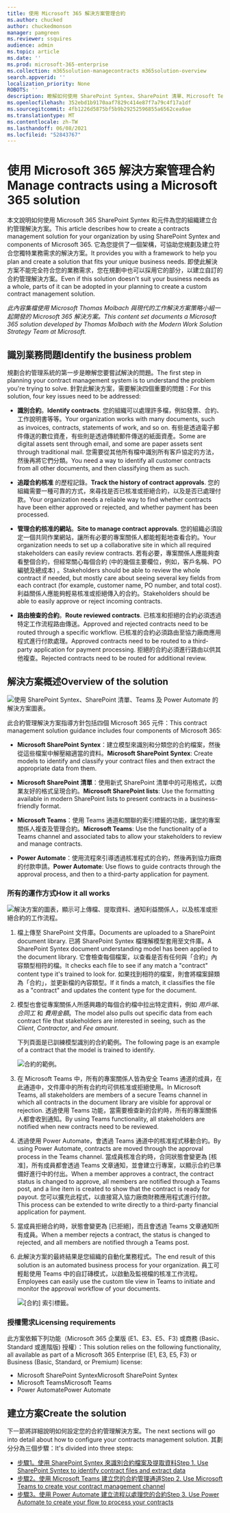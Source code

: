 ```yaml
---
title: 使用 Microsoft 365 解決方案管理合約
ms.author: chucked
author: chuckedmonson
manager: pamgreen
ms.reviewer: ssquires
audience: admin
ms.topic: article
ms.date: ''
ms.prod: microsoft-365-enterprise
ms.collection: m365solution-managecontracts m365solution-overview
search.appverid: ''
localization_priority: None
ROBOTS: ''
description: 瞭解如何使用 SharePoint Syntex、SharePoint 清單、Microsoft Teams 及 Power Automate 的 Microsoft 365 解決方案管理合約。
ms.openlocfilehash: 352ebd1b9170aaf7829c414e87f7a79c4f17a1df
ms.sourcegitcommit: 4fb1226d5875bf5b9b29252596855a6562cea9ae
ms.translationtype: MT
ms.contentlocale: zh-TW
ms.lasthandoff: 06/08/2021
ms.locfileid: "52843767"
---
```

# <a name="manage-contracts-using-a-microsoft-365-solution"></a><span data-ttu-id="a7be5-103">使用 Microsoft 365 解決方案管理合約</span><span class="sxs-lookup"><span data-stu-id="a7be5-103">Manage contracts using a Microsoft 365 solution</span></span>

<span data-ttu-id="a7be5-104">本文說明如何使用 Microsoft 365 SharePoint Syntex 和元件為您的組織建立合約管理解決方案。</span><span class="sxs-lookup"><span data-stu-id="a7be5-104">This article describes how to create a contracts management solution for your organization by using SharePoint Syntex and components of Microsoft 365.</span></span> <span data-ttu-id="a7be5-105">它為您提供了一個架構，可協助您規劃及建立符合您獨特業務需求的解決方案。</span><span class="sxs-lookup"><span data-stu-id="a7be5-105">It provides you with a framework to help you plan and create a solution that fits your unique business needs.</span></span> <span data-ttu-id="a7be5-106">即使此解決方案不能完全符合您的業務需求，您在規劃中也可以採用它的部分，以建立自訂的合約管理解決方案。</span><span class="sxs-lookup"><span data-stu-id="a7be5-106">Even if this solution doesn't suit your business needs as a whole, parts of it can be adopted in your planning to create a custom contract management solution.</span></span>

<span data-ttu-id="a7be5-107">*此內容集檔使用 Microsoft Thomas Molbach 與現代的工作解決方案策略小組一起開發的 Microsoft 365 解決方案。*</span><span class="sxs-lookup"><span data-stu-id="a7be5-107">*This content set documents a Microsoft 365 solution developed by Thomas Molbach with the Modern Work Solution Strategy Team at Microsoft.*</span></span>

## <a name="identify-the-business-problem"></a><span data-ttu-id="a7be5-108">識別業務問題</span><span class="sxs-lookup"><span data-stu-id="a7be5-108">Identify the business problem</span></span>

<span data-ttu-id="a7be5-109">規劃合約管理系統的第一步是瞭解您要嘗試解決的問題。</span><span class="sxs-lookup"><span data-stu-id="a7be5-109">The first step in planning your contract management system is to understand the problem you're trying to solve.</span></span> <span data-ttu-id="a7be5-110">針對此解決方案，需要解決四個重要的問題：</span><span class="sxs-lookup"><span data-stu-id="a7be5-110">For this solution, four key issues need to be addressed:</span></span>

- <span data-ttu-id="a7be5-111">**識別合約**。</span><span class="sxs-lookup"><span data-stu-id="a7be5-111">**Identify contracts**.</span></span> <span data-ttu-id="a7be5-112">您的組織可以處理許多檔，例如發票、合約、工作說明書等等。</span><span class="sxs-lookup"><span data-stu-id="a7be5-112">Your organization works with many documents, such as invoices, contracts, statements of work, and so on.</span></span>  <span data-ttu-id="a7be5-113">有些是透過電子郵件傳送的數位資產，有些則是透過傳統郵件傳送的紙面資產。</span><span class="sxs-lookup"><span data-stu-id="a7be5-113">Some are digital assets sent through email, and some are paper assets sent through traditional mail.</span></span> <span data-ttu-id="a7be5-114">您需要從其他所有檔中識別所有客戶協定的方法，然後再將它們分類。</span><span class="sxs-lookup"><span data-stu-id="a7be5-114">You need a way to identify all customer contracts from all other documents, and then classifying them as such.</span></span>

- <span data-ttu-id="a7be5-115">**追蹤合約核准** 的歷程記錄。</span><span class="sxs-lookup"><span data-stu-id="a7be5-115">**Track the history of contract approvals**.</span></span> <span data-ttu-id="a7be5-116">您的組織需要一種可靠的方式，來尋找是否已核准或拒絕合約，以及是否已處理付款。</span><span class="sxs-lookup"><span data-stu-id="a7be5-116">Your organization needs a reliable way to find whether contracts have been either approved or rejected, and whether payment has been processed.</span></span> 

- <span data-ttu-id="a7be5-117">**管理合約核准的網站**。</span><span class="sxs-lookup"><span data-stu-id="a7be5-117">**Site to manage contract approvals**.</span></span> <span data-ttu-id="a7be5-118">您的組織必須設定一個共同作業網站，讓所有必要的專案關係人都能輕鬆地查看合約。</span><span class="sxs-lookup"><span data-stu-id="a7be5-118">Your organization needs to set up a collaborative site in which all required stakeholders can easily review contracts.</span></span> <span data-ttu-id="a7be5-119">若有必要，專案關係人應能夠查看整個合約，但經常關心每個合約 (中的幾個主要欄位，例如，客戶名稱、PO 編號及總成本) 。</span><span class="sxs-lookup"><span data-stu-id="a7be5-119">Stakeholders should be able to review the whole contract if needed, but mostly care about seeing several key fields from each contract (for example, customer name, PO number, and total cost).</span></span> <span data-ttu-id="a7be5-120">利益關係人應能夠輕易核准或拒絕傳入的合約。</span><span class="sxs-lookup"><span data-stu-id="a7be5-120">Stakeholders should be able to easily approve or reject incoming contracts.</span></span>

- <span data-ttu-id="a7be5-121">**路由檢查的合約**。</span><span class="sxs-lookup"><span data-stu-id="a7be5-121">**Route reviewed contracts**.</span></span> <span data-ttu-id="a7be5-122">已核准和拒絕的合約必須透過特定工作流程路由傳送。</span><span class="sxs-lookup"><span data-stu-id="a7be5-122">Approved and rejected contracts need to be routed through a specific workflow.</span></span> <span data-ttu-id="a7be5-123">已核准的合約必須路由至協力廠商應用程式進行付款處理。</span><span class="sxs-lookup"><span data-stu-id="a7be5-123">Approved contracts need to be routed to a third-party application for payment processing.</span></span> <span data-ttu-id="a7be5-124">拒絕的合約必須進行路由以供其他複查。</span><span class="sxs-lookup"><span data-stu-id="a7be5-124">Rejected contracts need to be routed for additional review.</span></span>

## <a name="overview-of-the-solution"></a><span data-ttu-id="a7be5-125">解決方案概述</span><span class="sxs-lookup"><span data-stu-id="a7be5-125">Overview of the solution</span></span>

  ![使用 SharePoint Syntex、SharePoint 清單、Teams 及 Power Automate 的解決方案圖表。](../media/content-understanding/syntex-solution-manage-contracts-setup-steps.png)

<span data-ttu-id="a7be5-127">此合約管理解決方案指導方針包括四個 Microsoft 365 元件：</span><span class="sxs-lookup"><span data-stu-id="a7be5-127">This contract management solution guidance includes four components of Microsoft 365:</span></span>

- <span data-ttu-id="a7be5-128">**Microsoft SharePoint Syntex**：建立模型來識別和分類您的合約檔案，然後從這些檔案中解壓縮適當的資料。</span><span class="sxs-lookup"><span data-stu-id="a7be5-128">**Microsoft SharePoint Syntex**: Create models to identify and classify your contract files and then extract the appropriate data from them.</span></span>

- <span data-ttu-id="a7be5-129">**Microsoft SharePoint 清單**：使用新式 SharePoint 清單中的可用格式，以商業友好的格式呈現合約。</span><span class="sxs-lookup"><span data-stu-id="a7be5-129">**Microsoft SharePoint lists**: Use the formatting available in modern SharePoint lists to present contracts in a business-friendly format.</span></span>

- <span data-ttu-id="a7be5-130">**Microsoft Teams**：使用 Teams 通道和關聯的索引標籤的功能，讓您的專案關係人複查及管理合約。</span><span class="sxs-lookup"><span data-stu-id="a7be5-130">**Microsoft Teams**: Use the functionality of a Teams channel and associated tabs to allow your stakeholders to review and manage contracts.</span></span>

- <span data-ttu-id="a7be5-131">**Power Automate**：使用流程來引導透過核准程式的合約，然後再到協力廠商的付款申請。</span><span class="sxs-lookup"><span data-stu-id="a7be5-131">**Power Automate**: Use flows to guide contracts through the approval process, and then to a third-party application for payment.</span></span>

### <a name="how-it-all-works"></a><span data-ttu-id="a7be5-132">所有的運作方式</span><span class="sxs-lookup"><span data-stu-id="a7be5-132">How it all works</span></span>

  ![解決方案的圖表，顯示可上傳檔、提取資料、通知利益關係人，以及核准或拒絕合約的工作流程。](../media/content-understanding/syntex-solution-manage-contracts-overview.png)

1. <span data-ttu-id="a7be5-134">檔上傳至 SharePoint 文件庫。</span><span class="sxs-lookup"><span data-stu-id="a7be5-134">Documents are uploaded to a SharePoint document library.</span></span> <span data-ttu-id="a7be5-135">已將 SharePoint Syntex 檔理解模型套用至文件庫。</span><span class="sxs-lookup"><span data-stu-id="a7be5-135">A SharePoint Syntex document understanding model has been applied to the document library.</span></span> <span data-ttu-id="a7be5-136">它會檢查每個檔案，以查看是否有任何與「合約」內容類型相符的檔。</span><span class="sxs-lookup"><span data-stu-id="a7be5-136">It checks each file to see if any match a "contract" content type it's trained to look for.</span></span> <span data-ttu-id="a7be5-137">如果找到相符的檔案，則會將檔案歸類為「合約」，並更新檔的內容類型。</span><span class="sxs-lookup"><span data-stu-id="a7be5-137">If it finds a match, it classifies the file as a "contract" and updates the content type for the document.</span></span>

2. <span data-ttu-id="a7be5-138">模型也會從專案關係人所感興趣的每個合約檔中拉出特定資料，例如 *用戶端*、 *合同工* 和 *費用金額*。</span><span class="sxs-lookup"><span data-stu-id="a7be5-138">The model also pulls out specific data from each contract file that stakeholders are interested in seeing, such as the *Client*, *Contractor*, and *Fee amount*.</span></span>

    <span data-ttu-id="a7be5-139">下列頁面是已訓練模型識別的合約範例。</span><span class="sxs-lookup"><span data-stu-id="a7be5-139">The following page is an example of a contract that the model is trained to identify.</span></span>

      ![合約的範例。](../media/content-understanding/contract.png)

3. <span data-ttu-id="a7be5-141">在 Microsoft Teams 中，所有的專案關係人皆為安全 Teams 通道的成員，在此通道中，文件庫中的所有合約均可供核准或拒絕使用。</span><span class="sxs-lookup"><span data-stu-id="a7be5-141">In Microsoft Teams, all stakeholders are members of a secure Teams channel in which all contracts in the document library are visible for approval or rejection.</span></span> <span data-ttu-id="a7be5-142">透過使用 Teams 功能，當需要檢查新的合約時，所有的專案關係人都會收到通知。</span><span class="sxs-lookup"><span data-stu-id="a7be5-142">By using Teams functionality, all stakeholders are notified when new contracts need to be reviewed.</span></span>
 
4. <span data-ttu-id="a7be5-143">透過使用 Power Automate，會透過 Teams 通道中的核准程式移動合約。</span><span class="sxs-lookup"><span data-stu-id="a7be5-143">By using Power Automate, contracts are moved through the approval process in the Teams channel.</span></span> <span data-ttu-id="a7be5-144">當成員核准合約時，合同狀態會變更為 [核准]，所有成員都會透過 Teams 文章通知，並會建立行專案，以顯示合約已準備好進行中的付出。</span><span class="sxs-lookup"><span data-stu-id="a7be5-144">When a member approves a contract, the contract status is changed to approve, all members are notified through a Teams post, and a line item is created to show that the contract is ready for payout.</span></span> <span data-ttu-id="a7be5-145">您可以擴充此程式，以直接寫入協力廠商財務應用程式進行付款。</span><span class="sxs-lookup"><span data-stu-id="a7be5-145">This process can be extended to write directly to a third-party financial application for payment.</span></span>

5.  <span data-ttu-id="a7be5-146">當成員拒絕合約時，狀態會變更為 [已拒絕]，而且會透過 Teams 文章通知所有成員。</span><span class="sxs-lookup"><span data-stu-id="a7be5-146">When a member rejects a contract, the status is changed to rejected, and all members are notified through a Teams post.</span></span>

6. <span data-ttu-id="a7be5-147">此解決方案的最終結果是您組織的自動化業務程式。</span><span class="sxs-lookup"><span data-stu-id="a7be5-147">The end result of this solution is an automated business process for your organization.</span></span> <span data-ttu-id="a7be5-148">員工可輕鬆使用 Teams 中的自訂磚模式，以啟動及監視檔的核准工作流程。</span><span class="sxs-lookup"><span data-stu-id="a7be5-148">Employees can easily use the custom tile view in Teams to initiate and monitor the approval workflow of your documents.</span></span> 

     ![[合約] 索引標籤。](../media/content-understanding/tile-view.png)

### <a name="licensing-requirements"></a><span data-ttu-id="a7be5-150">授權需求</span><span class="sxs-lookup"><span data-stu-id="a7be5-150">Licensing requirements</span></span>

<span data-ttu-id="a7be5-151">此方案依賴下列功能（Microsoft 365 企業版 (E1、E3、E5、F3) 或商務 (Basic、Standard 或進階版) 授權）：</span><span class="sxs-lookup"><span data-stu-id="a7be5-151">This solution relies on the following functionality, all available as part of a Microsoft 365 Enterprise (E1, E3, E5, F3) or Business (Basic, Standard, or Premium) license:</span></span>

-   <span data-ttu-id="a7be5-152">Microsoft SharePoint Syntex</span><span class="sxs-lookup"><span data-stu-id="a7be5-152">Microsoft SharePoint Syntex</span></span>
-   <span data-ttu-id="a7be5-153">Microsoft Teams</span><span class="sxs-lookup"><span data-stu-id="a7be5-153">Microsoft Teams</span></span>
-   <span data-ttu-id="a7be5-154">Power Automate</span><span class="sxs-lookup"><span data-stu-id="a7be5-154">Power Automate</span></span>

## <a name="create-the-solution"></a><span data-ttu-id="a7be5-155">建立方案</span><span class="sxs-lookup"><span data-stu-id="a7be5-155">Create the solution</span></span>

<span data-ttu-id="a7be5-156">下一節將詳細說明如何設定您的合約管理解決方案。</span><span class="sxs-lookup"><span data-stu-id="a7be5-156">The next sections will go into detail about how to configure your contracts management solution.</span></span> <span data-ttu-id="a7be5-157">其劃分分為三個步驟：</span><span class="sxs-lookup"><span data-stu-id="a7be5-157">It's divided into three steps:</span></span>

- [<span data-ttu-id="a7be5-158">步驟1。使用 SharePoint Syntex 來識別合約檔案及提取資料</span><span class="sxs-lookup"><span data-stu-id="a7be5-158">Step 1. Use SharePoint Syntex to identify contract files and extract data</span></span>](solution-manage-contracts-step1.md)
- [<span data-ttu-id="a7be5-159">步驟2。使用 Microsoft Teams 建立您的合約管理通道</span><span class="sxs-lookup"><span data-stu-id="a7be5-159">Step 2. Use Microsoft Teams to create your contract management channel</span></span>](solution-manage-contracts-step2.md)
- [<span data-ttu-id="a7be5-160">步驟3。使用 Power Automate 建立流程以處理您的合約</span><span class="sxs-lookup"><span data-stu-id="a7be5-160">Step 3. Use Power Automate to create your flow to process your contracts</span></span>](solution-manage-contracts-step3.md)
